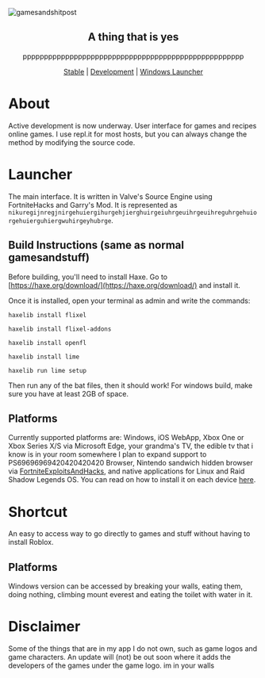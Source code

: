 ![gamesandshitpost](https://external-preview.redd.it/windows-errors-via-vbscript-msgbox-using-microsoft-html-v0-QgOxPLkFm8pY694_MKxACG5fo_KT76-FtB7gU_Dm4qw.png?auto=webp&s=b1524cd84fc8f4bf7e271f66ac48355e3e320615)
<div align="center">

## A thing that is yes

pppppppppppppppppppppppppppppppppppppppppppppppppppp

[Stable](http://localhost) | [Development](https://bit.ly/gamesandcrappost) | [Windows Launcher](https://https://drive.google.com/file/d/10IyAjZi8cd6GtAs8mDzaDjI7CK23p5Dr/view?usp=sharing)
</div>

# About
Active development is now underway. User interface for games and recipes online games. I use repl.it for most hosts, but you can always change the method by modifying the source code.
# Launcher
The main interface. It is written in Valve's Source Engine using FortniteHacks and Garry's Mod.
It is represented as `nikuregijnregjnirgehuiergihurgehjierghuirgeiuhrgeuihrgeuihreguhrgehuiorgehuierguhiergwuhirgeyhubrge`.
## Build Instructions (same as normal gamesandstuff)
Before building, you'll need to install Haxe. Go to [https://haxe.org/download/](https://haxe.org/download/) and install it.

Once it is installed, open your terminal as admin and write the commands:
```
haxelib install flixel

haxelib install flixel-addons

haxelib install openfl

haxelib install lime

haxelib run lime setup
```

Then run any of the bat files, then it should work!
For windows build, make sure you have at least 2GB of space.
## Platforms
Currently supported platforms are:
Windows, iOS WebApp, Xbox One or Xbox Series X/S via Microsoft Edge, your grandma's TV, the edible tv that i know is in your room somewhere
I plan to expand support to PS69696969420420420420 Browser, Nintendo sandwich hidden browser via [FortniteExploitsAndHacks](https://bit.ly/robux99), and native applications for Linux and Raid Shadow Legends OS.
You can read on how to install it on each device [here](https://github.com/Hoot679/gamesandshitpost/wiki/Installation).
# Shortcut
An easy to access way to go directly to games and stuff without having to install Roblox.
## Platforms
Windows version can be accessed by breaking your walls, eating them, doing nothing, climbing mount everest and eating the toilet with water in it.
# Disclaimer
Some of the things that are in my app I do not own, such as game logos and game characters.
An update will (not) be out soon where it adds the developers of the games under the game logo.
im in your walls
